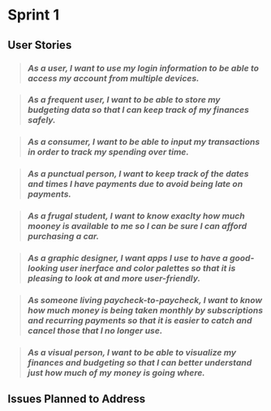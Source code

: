 # Sprint 1

## User Stories

> ### *As a user, I want to use my login information to be able to access my account from multiple devices.*

> ### *As a frequent user, I want to be able to store my budgeting data so that I can keep track of my finances safely.*

> ### *As a consumer, I want to be able to input my transactions in order to track my spending over time.*

> ### *As a punctual person, I want to keep track of the dates and times I have payments due to avoid being late on payments.*

> ### *As a frugal student, I want to know exaclty how much mooney is available to me so I can be sure I can afford purchasing a car.*

> ### *As a graphic designer, I want apps I use to have a good-looking user inerface and color palettes so that it is pleasing to look at and more user-friendly.*

> ### *As someone living paycheck-to-paycheck, I want to know how much money is being taken monthly by subscriptions and recurring payments so that it is easier to catch and cancel those that I no longer use.*

> ### *As a visual person, I want to be able to visualize my finances and budgeting so that I can better understand just how much of my money is going where.*

## Issues Planned to Address

